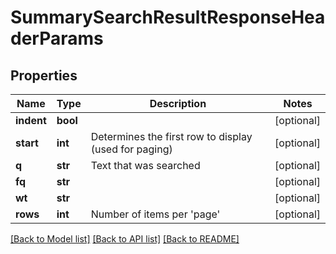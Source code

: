 # SummarySearchResultResponseHeaderParams

## Properties
Name | Type | Description | Notes
------------ | ------------- | ------------- | -------------
**indent** | **bool** |  | [optional] 
**start** | **int** | Determines the first row to display (used for paging) | [optional] 
**q** | **str** | Text that was searched | [optional] 
**fq** | **str** |  | [optional] 
**wt** | **str** |  | [optional] 
**rows** | **int** | Number of items per &#39;page&#39; | [optional] 

[[Back to Model list]](../README.md#documentation-for-models) [[Back to API list]](../README.md#documentation-for-api-endpoints) [[Back to README]](../README.md)


